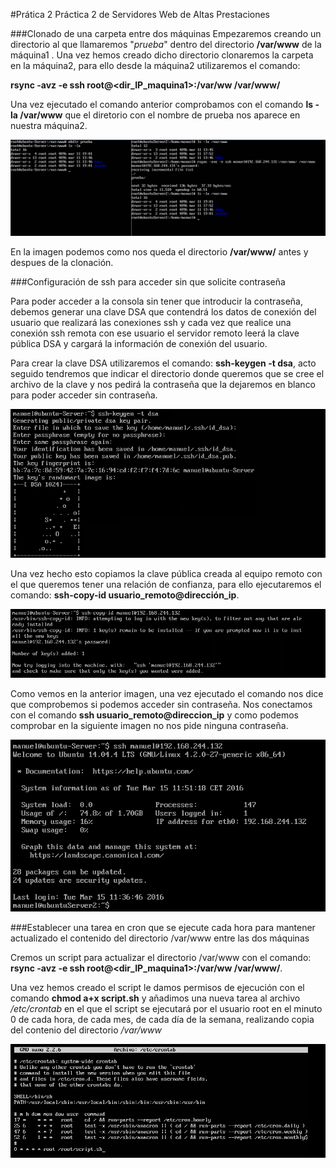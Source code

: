 #Prática 2
Práctica 2 de Servidores Web de Altas Prestaciones

###Clonado de una carpeta entre dos máquinas
Empezaremos creando un directorio al que llamaremos "*prueba*" dentro del directorio **/var/www** de la máquina1 . Una vez hemos creado dicho directorio clonaremos la carpeta en la máquina2, para ello desde la máquina2 utilizaremos el comando: 

**rsync -avz -e ssh root@<dir_IP_maquina1>:/var/ww /var/www/**

Una vez ejecutado el comando anterior comprobamos con el comando **ls -la /var/www** que el diretorio con el nombre de prueba nos aparece en nuestra máquina2.

 ![img](https://github.com/manuelalonsobraojos/swap1516/blob/master/practicas/practica2/Captura1.PNG)
 
 En la imagen podemos como nos queda el directorio **/var/www/** antes y despues de la clonación.
 
 
###Configuración de ssh para acceder sin que solicite contraseña

Para poder acceder a la consola sin tener que introducir la contraseña, debemos generar una clave DSA que contendrá los datos de conexión del usuario que realizará las conexiones ssh y cada vez que realice una conexión ssh remota con ese usuario el servidor remoto leerá la clave pública DSA y cargará la información de conexión del usuario.

Para crear la clave DSA utilizaremos el comando: **ssh-keygen -t dsa**, acto seguido tendremos que indicar el directorio donde queremos que se cree el archivo de la clave y nos pedirá la contraseña que la dejaremos en blanco para poder acceder sin contraseña.

 ![img](https://github.com/manuelalonsobraojos/swap1516/blob/master/practicas/practica2/Captura3.PNG) 
 
 Una vez hecho esto copiamos la clave pública creada al equipo remoto con el que queremos tener una relación de confianza, para ello ejecutaremos el comando: **ssh-copy-id usuario_remoto@dirección_ip**.
 
 ![img](https://github.com/manuelalonsobraojos/swap1516/blob/master/practicas/practica2/Captura4.PNG)
 
 Como vemos en la anterior imagen, una vez ejecutado el comando nos dice que comprobemos si podemos acceder sin contraseña.
 Nos conectamos con el comando **ssh usuario_remoto@direccion_ip** y como podemos comprobar en la siguiente imagen no nos pide ninguna contraseña.
 
![img](https://github.com/manuelalonsobraojos/swap1516/blob/master/practicas/practica2/Captura5.PNG)

###Establecer una tarea en cron que se ejecute cada hora para mantener actualizado el contenido del directorio /var/www entre las dos máquinas

Cremos un script para actualizar el directorio /var/www con el comando: **rsync -avz -e ssh root@<dir_IP_maquina1>:/var/ww /var/www/**.

Una vez hemos creado el script le damos permisos de ejecución con el comando **chmod a+x script.sh** y añadimos una nueva tarea al archivo */etc/crontab* en el que el script se ejecutará por el usuario root en el minuto 0 de cada hora, de cada mes, de cada día de la semana, realizando copia del contenio del directorio */var/www*

![img](https://github.com/manuelalonsobraojos/swap1516/blob/master/practicas/practica2/Captura6.PNG)
